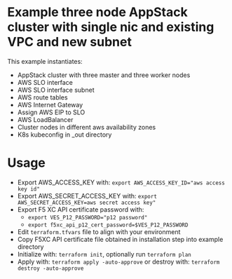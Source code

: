 # Example three node AppStack cluster with single nic and existing VPC and new subnet

This example instantiates:

- AppStack cluster with three master and three worker nodes
- AWS SLO interface
- AWS SLO interface subnet
- AWS route tables
- AWS Internet Gateway
- Assign AWS EIP to SLO
- AWS LoadBalancer
- Cluster nodes in different aws availability zones
- K8s kubeconfig in _out directory

# Usage

- Export AWS_ACCESS_KEY with: `export AWS_ACCESS_KEY_ID="aws access key id"`
- Export AWS_SECRET_ACCESS_KEY with: `export AWS_SECRET_ACCESS_KEY=aws secret access key"`
- Export F5 XC API certificate password with:
    * `export VES_P12_PASSWORD="p12 password"`
    * `export f5xc_api_p12_cert_password=$VES_P12_PASSWORD`
- Edit `terraform.tfvars` file to align with your environment
- Copy F5XC API certificate file obtained in installation step into example directory
- Initialize with: `terraform init`, optionally run `terraform plan`
- Apply with: `terraform apply -auto-approve` or destroy with: `terraform destroy -auto-approve`